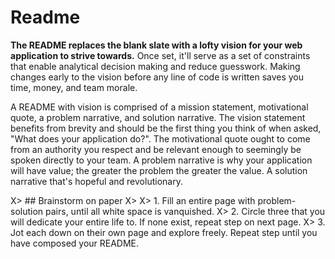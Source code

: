 # Readme



**The README replaces the blank slate with a lofty vision for your web application to strive towards.** Once set, it'll serve as a set of constraints that enable analytical decision making and reduce guesswork. Making changes early to the vision before any line of code is written saves you time, money, and team morale.

A README with vision is comprised of a mission statement, motivational quote, a problem narrative, and solution narrative. The vision statement benefits from brevity and should be the first thing you think of when asked, "What does your application do?". The motivational quote ought to come from an authority you respect and be relevant enough to seemingly be spoken directly to your team. A problem narrative is why your application will have value; the greater the problem the greater the value. A solution narrative that's hopeful and revolutionary.

X> ## Brainstorm on paper
X>
X> 1. Fill an entire page with problem-solution pairs, until all white space is vanquished.
X> 2. Circle three that you will dedicate your entire life to. If none exist, repeat step on next page.
X> 3. Jot each down on their own page and explore freely. Repeat step until you have composed your README.
